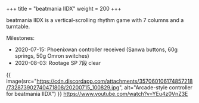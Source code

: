 +++
title = "beatmania IIDX"
weight = 200
+++

beatmania IIDX is a vertical-scrolling rhythm game with 7 columns and a turntable.

Milestones:
- 2020-07-15: Phoenixwan controller received (Sanwa buttons, 60g springs, 50g Omron switches)
- 2020-08-03: Rootage SP 7段 clear

{{ image(src="https://cdn.discordapp.com/attachments/357060106174857218/732873902740471808/20200715_100829.jpg", alt="Arcade-style controller for beatmania IIDX") }}
https://www.youtube.com/watch?v=YEu4z0VnZ3E
